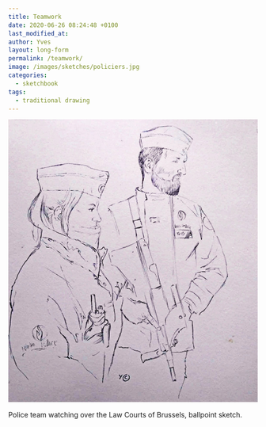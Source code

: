 ```yaml
---
title: Teamwork
date: 2020-06-26 08:24:48 +0100
last_modified_at:
author: Yves
layout: long-form
permalink: /teamwork/
image: /images/sketches/policiers.jpg
categories:
  - sketchbook
tags:
  - traditional drawing
---
```


![Police team watching over the Law Courts of Brussels, ballpoint sketch.](/images/sketches/policiers.jpg)
<figcaption>Police team watching over the Law Courts of Brussels, ballpoint sketch.</figcaption>
